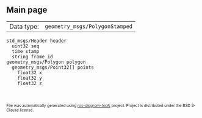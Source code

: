 <!--
File was automatically generated using 'ros-diagram-tools' project.
Project is distributed under the BSD 3-Clause license.
-->

## Main page

|     |     |
| --- | --- |
| Data type: | `geometry_msgs/PolygonStamped` |

```
std_msgs/Header header
  uint32 seq
  time stamp
  string frame_id
geometry_msgs/Polygon polygon
  geometry_msgs/Point32[] points
    float32 x
    float32 y
    float32 z


```


</br>
<font size="1">
File was automatically generated using <a href="https://github.com/anetczuk/ros-diagram-tools"><i>ros-diagram-tools</i></a> project.
Project is distributed under the BSD 3-Clause license.
</font>
